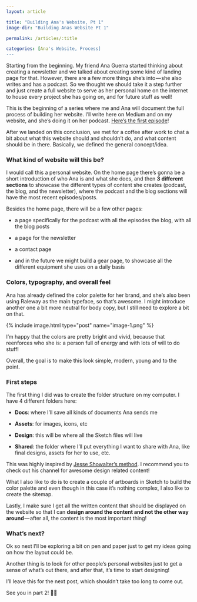 ```yaml
---
layout: article

title: "Building Ana's Website, Pt 1"
image-dir: "Building Anas Website Pt 1"

permalink: /articles/:title

categories: [Ana's Website, Process]
---
```



Starting from the beginning. My friend Ana Guerra started thinking about creating a newsletter and we talked about creating some kind of landing page for that. However, there are a few more things she’s into — she also writes and has a podcast. So we thought we should take it a step further and just create a full website to serve as her personal home on the internet to house every project she has going on, and for future stuff as well!

This is the beginning of a series where me and Ana will document the full process of building her website. I’ll write here on Medium and on my website, and she’s doing it on her podcast. [Here’s the first episode](https://anchor.fm/anarlguerra/episodes/Vasco-is-building-my-website-EP-1-e2hfas/a-a698fv)!

After we landed on this conclusion, we met for a coffee after work to chat a bit about what this website should and shouldn’t do, and what content should be in there. Basically, we defined the general concept/idea.


### What kind of website will this be?
I would call this a personal website. On the home page there’s gonna be a short introduction of who Ana is and what she does, and then **3 different sections** to showcase the different types of content she creates (podcast, the blog, and the newsletter), where the podcast and the blog sections will have the most recent episodes/posts.

Besides the home page, there will be a few other pages:

- a page specifically for the podcast with all the episodes
the blog, with all the blog posts

- a page for the newsletter

- a contact page

- and in the future we might build a gear page, to showcase all the different equipment she uses on a daily basis


### Colors, typography, and overall feel
Ana has already defined the color palette for her brand, and she’s also been using Raleway as the main typeface, so that’s awesome. I might introduce another one a bit more neutral for body copy, but I still need to explore a bit on that.

  {% include image.html type="post" name="image-1.png" %}

I’m happy that the colors are pretty bright and vivid, because that reenforces who she is: a person full of energy and with lots of will to do stuff!

Overall, the goal is to make this look simple, modern, young and to the point.


### First steps
The first thing I did was to create the folder structure on my computer. I have 4 different folders here:

- **Docs**: where I’ll save all kinds of documents Ana sends me

- **Assets**: for images, icons, etc

- **Design**: this will be where all the Sketch files will live

- **Shared**: the folder where I’ll put everything I want to share with Ana, like final designs, assets for her to use, etc.

This was highly inspired by [Jesse Showalter’s method](https://www.youtube.com/watch?v=TU_O9BOWyVE&ab_channel=JesseShowalter). I recommend you to check out his channel for awesome design related content!

What I also like to do is to create a couple of artboards in Sketch to build the color palette and even though in this case it’s nothing complex, I also like to create the sitemap.

Lastly, I make sure I get all the written content that should be displayed on the website so that I can **design around the content and not the other way around** — after all, the content is the most important thing!


### What’s next?
Ok so next I’ll be exploring a bit on pen and paper just to get my ideas going on how the layout could be.

Another thing is to look for other people’s personal websites just to get a sense of what’s out there, and after that, it’s time to start designing!

I’ll leave this for the next post, which shouldn’t take too long to come out.

See you in part 2! 👋🏼